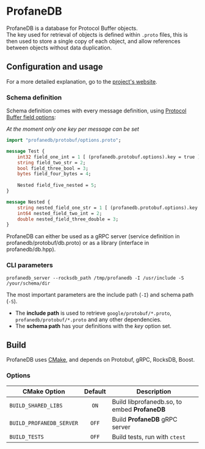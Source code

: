 # ProfaneDB

ProfaneDB is a database for Protocol Buffer objects.  
The key used for retrieval of objects is defined within `.proto` files, this is then used to store a single copy of each object, and allow references between objects without data duplication.


## Configuration and usage

For a more detailed explanation, go to the [project's website](http://profanedb.gitlab.io/docs/quick-start/).

### Schema definition

Schema definition comes with every message definition, using [Protocol Buffer field options](https://developers.google.com/protocol-buffers/docs/proto#options):

*At the moment only one key per message can be set*

```protobuf
import "profanedb/protobuf/options.proto";

message Test {
    int32 field_one_int = 1 [ (profanedb.protobuf.options).key = true ];
    string field_two_str = 2;
    bool field_three_bool = 3;
    bytes field_four_bytes = 4;
    
    Nested field_five_nested = 5;
}

message Nested {
    string nested_field_one_str = 1 [ (profanedb.protobuf.options).key = true ];
    int64 nested_field_two_int = 2;
    double nested_field_three_double = 3;
}
```

ProfaneDB can either be used as a gRPC server (service definition in profanedb/protobuf/db.proto) or as a library (interface in profanedb/db.hpp).

### CLI parameters

```
profanedb_server --rocksdb_path /tmp/profanedb -I /usr/include -S /your/schema/dir
```

The most important parameters are the include path (`-I`) and schema path (`-S`).

- The **include path** is used to retrieve `google/protobuf/*.proto`,
  `profanedb/protobuf/*.proto` and any other dependencies.
- The **schema path** has your definitions with the *key* option set.


## Build

ProfaneDB uses [CMake](https://cmake.org/), and depends on Protobuf, gRPC, RocksDB, Boost.

### Options

| CMake Option | Default | Description |
|--------------|:-------:|-------------|
| `BUILD_SHARED_LIBS` | `ON` | Build libprofanedb.so, to embed __ProfaneDB__ |
| `BUILD_PROFANEDB_SERVER` | `OFF` | Build __ProfaneDB__ gRPC server |
| `BUILD_TESTS` | `OFF` | Build tests, run with `ctest` |
